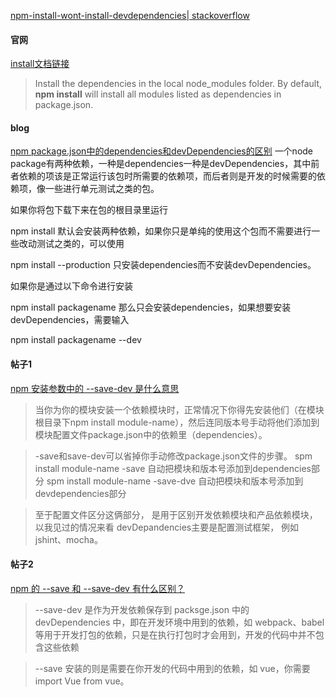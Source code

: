 [npm-install-wont-install-devdependencies| stackoverflow](https://stackoverflow.com/questions/34700610/npm-install-wont-install-devdependencies)



#### 官网
[install文档链接](https://docs.npmjs.com/cli/install)
>Install the dependencies in the local node_modules folder.
By default, **npm install**  will install all modules listed as dependencies in package.json.



#### blog 
[npm package.json中的dependencies和devDependencies的区别](https://www.cnblogs.com/jes_shaw/p/4497836.html)
一个node package有两种依赖，一种是dependencies一种是devDependencies，其中前者依赖的项该是正常运行该包时所需要的依赖项，而后者则是开发的时候需要的依赖项，像一些进行单元测试之类的包。

如果你将包下载下来在包的根目录里运行

npm install 
默认会安装两种依赖，如果你只是单纯的使用这个包而不需要进行一些改动测试之类的，可以使用

npm install --production
只安装dependencies而不安装devDependencies。

如果你是通过以下命令进行安装

npm install packagename
那么只会安装dependencies，如果想要安装devDependencies，需要输入

npm install packagename --dev  

#### 帖子1
[npm 安装参数中的 --save-dev 是什么意思](https://segmentfault.com/q/1010000000403629)

>当你为你的模块安装一个依赖模块时，正常情况下你得先安装他们（在模块根目录下npm install module-name），然后连同版本号手动将他们添加到模块配置文件package.json中的依赖里（dependencies）。

> -save和save-dev可以省掉你手动修改package.json文件的步骤。
spm install module-name -save 自动把模块和版本号添加到dependencies部分
spm install module-name -save-dve 自动把模块和版本号添加到devdependencies部分

>至于配置文件区分这俩部分， 是用于区别开发依赖模块和产品依赖模块， 以我见过的情况来看 devDepandencies主要是配置测试框架， 例如jshint、mocha。

#### 帖子2
[npm 的 --save 和 --save-dev 有什么区别？](https://segmentfault.com/q/1010000009821306)



> --save-dev 是作为开发依赖保存到 packsge.json 中的 devDependencies 中，即在开发环境中用到的依赖，如 webpack、babel 等用于开发打包的依赖，只是在执行打包时才会用到，开发的代码中并不包含这些依赖

> --save 安装的则是需要在你开发的代码中用到的依赖，如 vue，你需要 import Vue from vue。